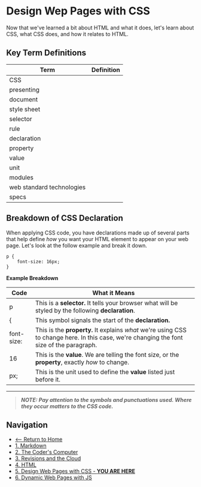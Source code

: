 # Design Wep Pages with CSS

Now that we've learned a bit about HTML and what it does, let's learn about CSS, what CSS does, and how it relates to HTML.

## Key Term Definitions

Term | Definition
------------ | ------------
CSS | 
presenting | 
document |
style sheet | 
selector |  
rule | 
declaration | 
property | 
value | 
unit | 
modules | 
web standard technologies | 
specs | 

## Breakdown of CSS Declaration

When applying CSS code, you have declarations made up of several parts that help define *how* you want your HTML element to appear on your web page. Let's look at the follow example and break it down.

```
p {
    font-size: 16px;
}
```

**Example Breakdown**

Code | What it Means
------------ | ------------
p | This is a **selector.** It tells your browser what will be styled by the following **declaration**.
{ | This symbol signals the start of the **declaration.**
font-size: | This is the **property.** It explains *what* we're using CSS to change here. In this case, we're changing the font size of the paragraph.
16 | This is the **value**. We are telling the font size, or the **property**, exactly *how* to change.
px; | This is the unit used to define the **value** listed just before it.

---------

> ***NOTE: Pay attention to the symbols and punctuations used. Where they occur matters to the CSS code.***


## Navigation

- [<-- Return to Home](README.md)
- [1. Markdown](markdown.md)
- [2. The Coder's Computer](thecoderscomputer.md)
- [3. Revisions and the Cloud](revisionsandthecloud.md)
- [4. HTML](HTML.md)
- [5. Design Web Pages with CSS - **YOU ARE HERE**](designwebpageswithcss.md)
- [6. Dynamic Web Pages with JS](dynamicwebpageswithjs.md)

